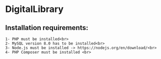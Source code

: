 # DigitalLibrary

## Installation requirements:
    1- PHP must be installed<br>
    2- MySQL version 8.0 has to be installed<br>
    3- Node.js must be installed -> https://nodejs.org/en/download/<br>
    4- PHP Composer must be installed <br>
    


